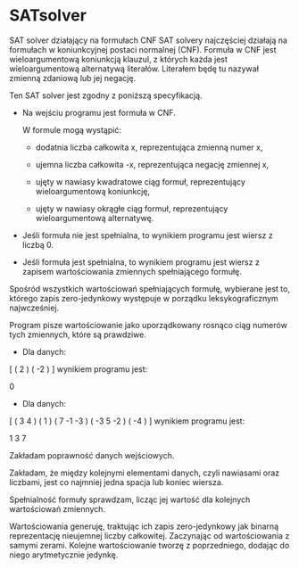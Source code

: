 # SATsolver
SAT solver działający na formułach CNF
SAT solvery najczęściej działają na formułach w koniunkcyjnej postaci normalnej (CNF). Formuła w CNF jest wieloargumentową koniunkcją klauzul, z których każda jest wieloargumentową alternatywą literałów. Literałem będę tu nazywał zmienną zdaniową lub jej negację.

Ten SAT solver jest zgodny z poniższą specyfikacją.

- Na wejściu programu jest formuła w CNF.

  W formule mogą wystąpić:

  * dodatnia liczba całkowita x, reprezentująca zmienną numer x,

  * ujemna liczba całkowita -x, reprezentująca negację zmiennej x,

  * ujęty w nawiasy kwadratowe ciąg formuł, reprezentujący wieloargumentową koniunkcję,

  * ujęty w nawiasy okrągłe ciąg formuł, reprezentujący wieloargumentową alternatywę.

- Jeśli formuła nie jest spełnialna, to wynikiem programu jest wiersz z liczbą 0.

- Jeśli formuła jest spełnialna, to wynikiem programu jest wiersz z zapisem wartościowania zmiennych spełniającego formułę.

Spośród wszystkich wartościowań spełniających formułę, wybierane jest to, którego zapis zero-jedynkowy występuje w porządku leksykograficznym najwcześniej.

Program pisze wartościowanie jako uporządkowany rosnąco ciąg numerów tych zmiennych, które są prawdziwe.

* Dla danych:

[ ( 2 ) ( -2 ) ]
wynikiem programu jest:

0
* Dla danych:

[ ( 3 4 ) ( 1 ) ( 7 -1 -3 ) ( -3 5 -2 ) ( -4 ) ]
wynikiem programu jest:

 1 3 7
 

Zakładam poprawność danych wejściowych.

Zakładam, że między kolejnymi elementami danych, czyli nawiasami oraz liczbami, jest co najmniej jedna spacja lub koniec wiersza.

Spełnialność formuły sprawdzam, licząc jej wartość dla kolejnych wartościowań zmiennych.

Wartościowania generuję, traktując ich zapis zero-jedynkowy jak binarną reprezentację nieujemnej liczby całkowitej. Zaczynając od wartościowania z samymi zerami. Kolejne wartościowanie tworzę z poprzedniego, dodając do niego arytmetycznie jedynkę.
